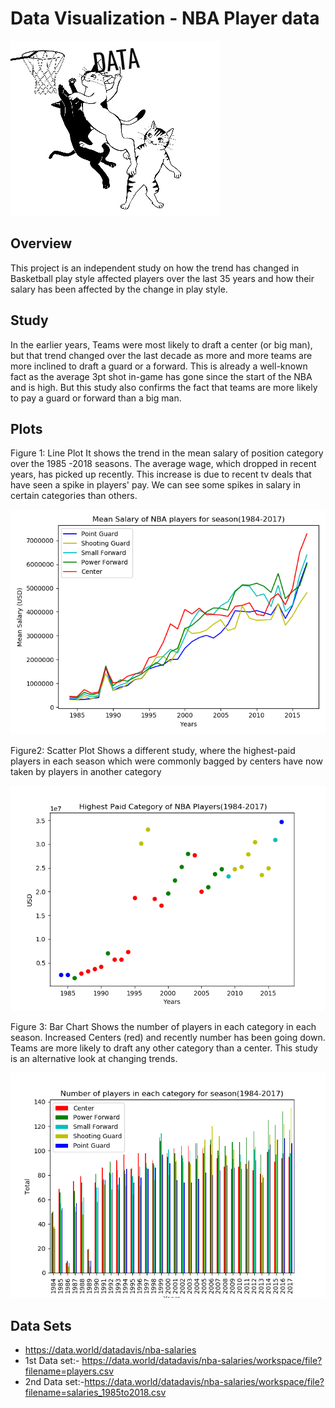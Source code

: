 # Data Visualization - NBA Player data 
![](/Data%20Visualization/images/Basketball.png)

## Overview
This project is an independent study on how the trend has changed in Basketball play style affected players over the last 35 years
and how their salary has been affected by the change in play style. 

## Study
In the earlier years, Teams were most likely to draft a center (or big man), but that trend changed over the last decade as more and more teams are more inclined to draft a guard or a forward. This is already a well-known fact as the average 3pt shot in-game has gone since the start of the NBA and is high. But this study also confirms the fact that teams are more likely to pay a guard or forward than a big man.

## Plots
Figure 1: Line Plot
It shows the trend in the mean salary of position category over the 1985 -2018 seasons. The average wage, which dropped in recent years, has picked up recently.
This increase is due to recent tv deals that have seen a spike in players' pay. We can see some spikes in salary in certain categories than others.


![](/Data%20Visualization/images/Fig1.png)


Figure2: Scatter Plot
Shows a different study, where the highest-paid players in each season which were commonly bagged by centers have now taken by players in another category


![](/Data%20Visualization/images/Fig2.png)


Figure 3: Bar Chart
Shows the number of players in each category in each season. Increased Centers (red) and recently number has been going down. Teams are more likely to draft any other category than a center. This study is an alternative look at changing trends.


![](/Data%20Visualization/images/Fig3.png)

## Data Sets
- https://data.world/datadavis/nba-salaries
- 1st Data set:- https://data.world/datadavis/nba-salaries/workspace/file?filename=players.csv
- 2nd Data set:-https://data.world/datadavis/nba-salaries/workspace/file?filename=salaries_1985to2018.csv
